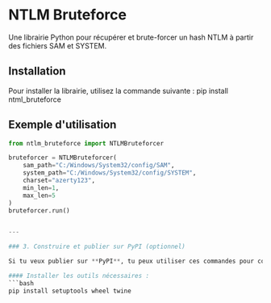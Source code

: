 # NTLM Bruteforce

Une librairie Python pour récupérer et brute-forcer un hash NTLM à partir des fichiers SAM et SYSTEM.

## Installation

Pour installer la librairie, utilisez la commande suivante :
pip install ntml_bruteforce

## Exemple d'utilisation

```python
from ntlm_bruteforce import NTLMBruteforcer

bruteforcer = NTLMBruteforcer(
    sam_path="C:/Windows/System32/config/SAM",
    system_path="C:/Windows/System32/config/SYSTEM",
    charset="azerty123",
    min_len=1,
    max_len=5
)
bruteforcer.run()


---

### 3. Construire et publier sur PyPI (optionnel)

Si tu veux publier sur **PyPI**, tu peux utiliser ces commandes pour construire et uploader ton package.

#### Installer les outils nécessaires :
```bash
pip install setuptools wheel twine

